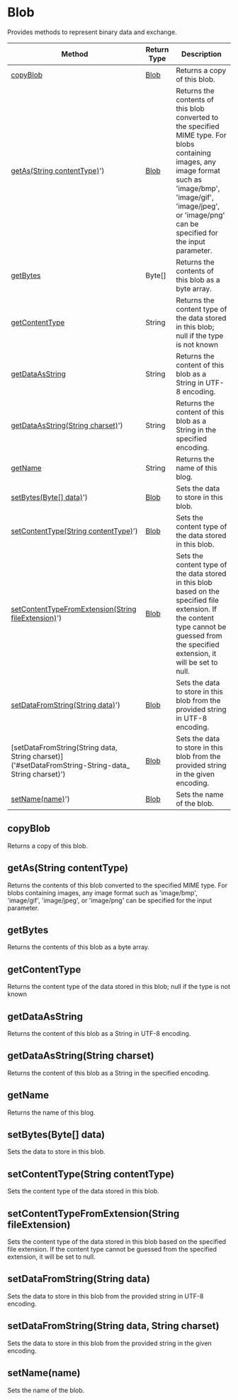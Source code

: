 # Blob
Provides methods to represent binary data and exchange.

|Method|Return Type|Description|
|-|-|-
[copyBlob]('#copyBlob')|[Blob](./Blob)|Returns a copy of this blob.<br />
[getAs(String contentType)]('#getAs-String-contentType)')|[Blob](./Blob)|Returns the contents of this blob converted to the specified MIME type. For blobs containing images, any image format such as 'image/bmp', 'image/gif', 'image/jpeg', or 'image/png' can be specified for the input parameter.<br />
[getBytes]('#getBytes')|Byte[]|Returns the contents of this blob as a byte array.<br />
[getContentType]('#getContentType')|String|Returns the content type of the data stored in this blob; null if the type is not known<br />
[getDataAsString]('#getDataAsString')|String|Returns the content of this blob as a String in UTF-8 encoding.<br />
[getDataAsString(String charset)]('#getDataAsString-String-charset)')|String|Returns the content of this blob as a String in the specified encoding.<br />
[getName]('#getName')|String|Returns the name of this blog.<br />
[setBytes(Byte[] data)]('#setBytes-Byte-data)')|[Blob](./Blob)|Sets the data to store in this blob.<br />
[setContentType(String contentType)]('#setContentType-String-contentType)')|[Blob](./Blob)|Sets the content type of the data stored in this blob.<br />
[setContentTypeFromExtension(String fileExtension)]('#setContentTypeFromExtension-String-fileExtension)')|[Blob](./Blob)|Sets the content type of the data stored in this blob based on the specified file extension. If the content type cannot be guessed from the specified extension, it will be set to null.<br />
[setDataFromString(String data)]('#setDataFromString-String-data)')|[Blob](./Blob)|Sets the data to store in this blob from the provided string in UTF-8 encoding.<br />
[setDataFromString(String data, String charset)]('#setDataFromString-String-data_ String charset)')|[Blob](./Blob)|Sets the data to store in this blob from the provided string in the given encoding.<br />
[setName(name)]('#setName-name)')|[Blob](./Blob)|Sets the name of the blob.<br />

<a name="copyBlob"></a>
## copyBlob
Returns a copy of this blob.


<a name="getAs-String-contentType)"></a>
## getAs(String contentType)
Returns the contents of this blob converted to the specified MIME type. For blobs containing images, any image format such as 'image/bmp', 'image/gif', 'image/jpeg', or 'image/png' can be specified for the input parameter.


<a name="getBytes"></a>
## getBytes
Returns the contents of this blob as a byte array.


<a name="getContentType"></a>
## getContentType
Returns the content type of the data stored in this blob; null if the type is not known


<a name="getDataAsString"></a>
## getDataAsString
Returns the content of this blob as a String in UTF-8 encoding.


<a name="getDataAsString-String-charset)"></a>
## getDataAsString(String charset)
Returns the content of this blob as a String in the specified encoding.


<a name="getName"></a>
## getName
Returns the name of this blog.


<a name="setBytes-Byte-data)"></a>
## setBytes(Byte[] data)
Sets the data to store in this blob.


<a name="setContentType-String-contentType)"></a>
## setContentType(String contentType)
Sets the content type of the data stored in this blob.


<a name="setContentTypeFromExtension-String-fileExtension)"></a>
## setContentTypeFromExtension(String fileExtension)
Sets the content type of the data stored in this blob based on the specified file extension. If the content type cannot be guessed from the specified extension, it will be set to null.


<a name="setDataFromString-String-data)"></a>
## setDataFromString(String data)
Sets the data to store in this blob from the provided string in UTF-8 encoding.


<a name="setDataFromString-String-data_ String charset)"></a>
## setDataFromString(String data, String charset)
Sets the data to store in this blob from the provided string in the given encoding.


<a name="setName-name)"></a>
## setName(name)
Sets the name of the blob.


